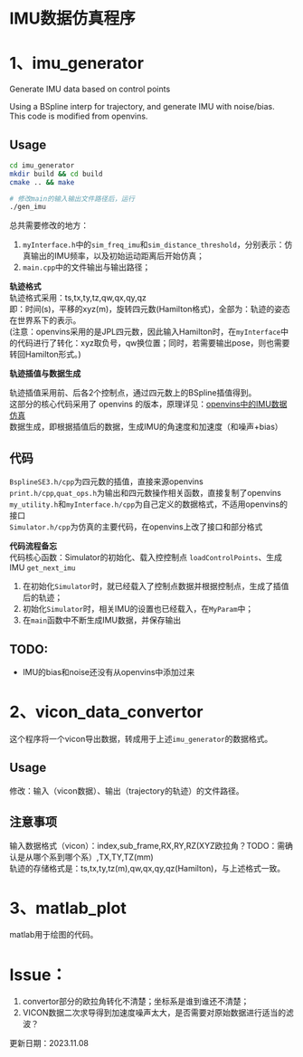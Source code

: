 # IMU数据仿真程序

# 1、imu_generator
Generate IMU data based on control points

Using a BSpline interp for trajectory, and generate IMU with noise/bias.  
This code is modified from openvins.

## Usage
```bash
cd imu_generator
mkdir build && cd build 
cmake .. && make

# 修改main的输入输出文件路径后，运行
./gen_imu
```
总共需要修改的地方：
1. `myInterface.h`中的`sim_freq_imu`和`sim_distance_threshold`，分别表示：仿真输出的IMU频率，以及初始运动距离后开始仿真；
2. `main.cpp`中的文件输出与输出路径；


**轨迹格式**  
轨迹格式采用：ts,tx,ty,tz,qw,qx,qy,qz  
即：时间(s)，平移的xyz(m)，旋转四元数(Hamilton格式)，全部为：轨迹的姿态在世界系下的表示。  
(注意：openvins采用的是JPL四元数，因此输入Hamilton时，在`myInterface`中的代码进行了转化：xyz取负号，qw换位置；同时，若需要输出pose，则也需要转回Hamilton形式。)

**轨迹插值与数据生成**  

轨迹插值采用前、后各2个控制点，通过四元数上的BSpline插值得到。  
这部分的核心代码采用了 openvins 的版本，原理详见：[openvins中的IMU数据仿真](https://blog.csdn.net/tfb760/article/details/130259267)  
数据生成，即根据插值后的数据，生成IMU的角速度和加速度（和噪声+bias）

## 代码
`BsplineSE3.h/cpp`为四元数的插值，直接来源openvins  
`print.h/cpp`,`quat_ops.h`为输出和四元数操作相关函数，直接复制了openvins  
`my_utility.h`和`myInterface.h/cpp`为自己定义的数据格式，不适用openvins的接口  
`Simulator.h/cpp`为仿真的主要代码，在openvins上改了接口和部分格式

**代码流程备忘**  
代码核心函数：Simulator的初始化、载入控控制点 `loadControlPoints`、生成IMU `get_next_imu`

1. 在初始化`Simulator`时，就已经载入了控制点数据并根据控制点，生成了插值后的轨迹；
2. 初始化`Simulator`时，相关IMU的设置也已经载入，在`MyParam`中；
3. 在`main`函数中不断生成IMU数据，并保存输出


## TODO:
- IMU的bias和noise还没有从openvins中添加过来

# 2、vicon_data_convertor
这个程序将一个vicon导出数据，转成用于上述`imu_generator`的数据格式。

## Usage
修改：输入（vicon数据）、输出（trajectory的轨迹）的文件路径。  

## 注意事项
输入数据格式（vicon）：index,sub_frame,RX,RY,RZ(XYZ欧拉角？TODO：需确认是从哪个系到哪个系）,TX,TY,TZ(mm)  
轨迹的存储格式是：ts,tx,ty,tz(m),qw,qx,qy,qz(Hamilton)，与上述格式一致。

# 3、matlab_plot
matlab用于绘图的代码。

# Issue：
1. convertor部分的欧拉角转化不清楚；坐标系是谁到谁还不清楚；
2. VICON数据二次求导得到加速度噪声太大，是否需要对原始数据进行适当的滤波？

更新日期：2023.11.08
